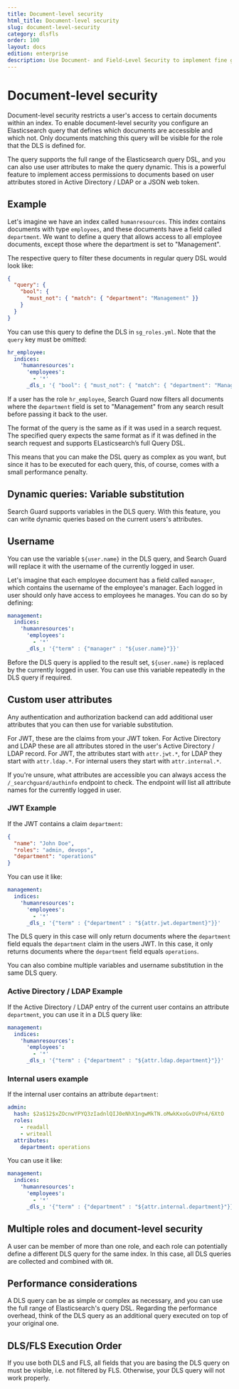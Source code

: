 ```yaml
---
title: Document-level security
html_title: Document-level security
slug: document-level-security
category: dlsfls
order: 100
layout: docs
edition: enterprise
description: Use Document- and Field-Level Security to implement fine grained access control to documents and fields in your Elasticsearch cluster.
---
```

<!---
Copryight 2016 floragunn GmbH
-->

# Document-level security

Document-level security restricts a user's access to certain documents within an index. To enable document-level security you configure an Elasticsearch query that defines which documents are accessible and which not. Only documents matching this query will be visible for the role that the DLS is defined for.

The query supports the full range of the Elasticsearch query DSL, and you can also use user attributes to make the query dynamic. This is a powerful feature to implement access permissions to documents based on user attributes stored in Active Directory / LDAP or a JSON web token.

## Example

Let's imagine we have an index called `humanresources`. This index contains documents with type `employees`, and these documents have a field called `department`. We want to define a query that allows access to all employee documents, except those where the department is set to "Management". 

The respective query to filter these documents in regular query DSL would look like:

```json
{
  "query": {
    "bool": {
      "must_not": { "match": { "department": "Management" }}
    }
  }
}
```

You can use this query to define the DLS in `sg_roles.yml`. Note that the `query` key must be omitted:

```yaml
hr_employee:
  indices:
    'humanresources':
      'employees':
        - '*'
      _dls_: '{ "bool": { "must_not": { "match": { "department": "Management" }}}}'
```

If a user has the role `hr_employee`, Search Guard now filters all documents where the `department` field is set to "Management" from any search result before passing it back to the user.

The format of the query is the same as if it was used in a search request. The specified query expects the same format as if it was defined in the search request and supports ELasticsearch’s full Query DSL.

This means that you can make the DSL query as complex as you want, but since it has to be executed for each query, this, of course, comes with a small performance penalty.

## Dynamic queries: Variable substitution

Search Guard supports variables in the DLS query. With this feature, you can write dynamic queries based on the current users's attributes. 

## Username

You can use the variable `${user.name}` in the DLS query, and Search Guard will replace it with the username of the currently logged in user.

Let's imagine that each employee document has a field called `manager`, which contains the username of the employee's manager. Each logged in user should only have access to employees he manages. You can do so by defining:

```yaml
management:
  indices:
    'humanresources':
      'employees':
        - '*'
      _dls_: '{"term" : {"manager" : "${user.name}"}}'
```

Before the DLS query is applied to the result set, `${user.name}` is replaced by the currently logged in user. You can use this variable repeatedly in the DLS query if required.

## Custom user attributes

Any authentication and authorization backend can add additional user attributes that you can then use for variable substitution.

For JWT, these are the claims from your JWT token. For Active Directory and LDAP these are all attributes stored in the user's Active Directory / LDAP record.  For JWT, the attributes start with `attr.jwt.*`, for LDAP they start with `attr.ldap.*`. For internal users they start with `attr.internal.*`. 

If you're unsure, what attributes are accessible you can always access the `/_searchguard/authinfo` endpoint to check. The endpoint will list all attribute names for the currently logged in user.

### JWT Example

If the JWT contains a claim `department`:

```json
{
  "name": "John Doe",
  "roles": "admin, devops",
  "department": "operations"
}
```

You can use it like:

```yaml
management:
  indices:
    'humanresources':
      'employees':
        - '*'
      _dls_: '{"term" : {"department" : "${attr.jwt.department}"}}'
```

The DLS query in this case will only return documents where the `department` field equals the `department` claim in the users JWT. In this case, it only returns documents where the `department` field equals `operations`.

You can also combine multiple variables and username substitution in the same DLS query.

### Active Directory / LDAP Example

If the Active Directory / LDAP entry of the current user contains an attribute `department`, you can use it in a DLS query like:
 
```yaml
management:
  indices:
    'humanresources':
      'employees':
        - '*'
      _dls_: '{"term" : {"department" : "${attr.ldap.department}"}}'
```

### Internal users example

If the internal user contains an attribute `department`:

```yaml
admin:
  hash: $2a$12$xZOcnwYPYQ3zIadnlQIJ0eNhX1ngwMkTN.oMwkKxoGvDVPn4/6XtO
  roles:
    - readall
    - writeall
  attributes:
    department: operations
```

You can use it like:

```yaml
management:
  indices:
    'humanresources':
      'employees':
        - '*'
      _dls_: '{"term" : {"department" : "${attr.internal.department}"}}'
```

## Multiple roles and document-level security

A user can be member of more than one role, and each role can potentially define a different DLS query for the same index. In this case, all DLS queries are collected and combined with `OR`.

## Performance considerations

A DLS query can be as simple or complex as necessary, and you can use the full range of Elasticsearch's query DSL. Regarding the performance overhead, think of the DLS query as an additional query executed on top of your original one. 

## DLS/FLS Execution Order

If you use both DLS and FLS, all fields that you are basing the DLS query on must be visible, i.e. not filtered by FLS. Otherwise, your DLS query will not work properly. 